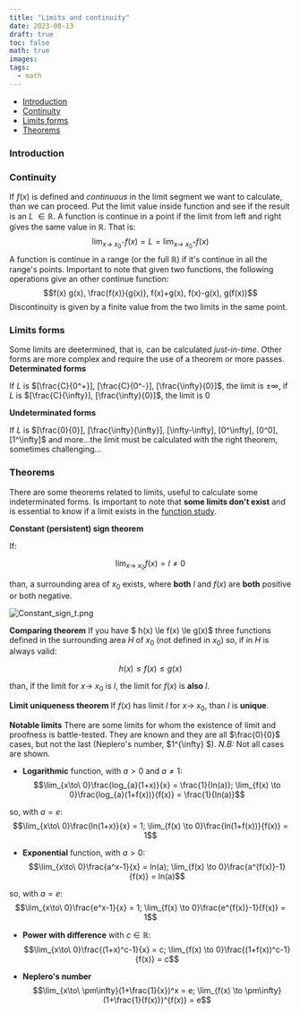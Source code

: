 ```yaml
---
title: "Limits and continuity"
date: 2023-08-13
draft: true
toc: false
math: true
images:
tags:
  - math
---
```


- [Introduction](#introduction)
- [Continuity](#continuity)
- [Limits forms](#limits-forms)
- [Theorems](#theorems)

### Introduction

### Continuity

If $f(x)$ is defined and *continuous* in the limit segment we want to calculate, than we can proceed. Put the limit value inside function and see if the result is an *L* $\in \mathbb{R}$.
A function is continue in a point if the limit from left and right gives the same value in $\mathbb{R}$.
That is:
$$\lim_{x\to\ x_{0}^-} f(x) = L = \lim_{x\to\ x_{0}^+} f(x)$$
A function is continue in a range (or the full $\mathbb{R}$)  if it's continue in all the range's points. Important to note that given two functions, the following operations give an other continue function: $$f(x) g(x),  \frac{f(x)}{g(x)}, f(x)+g(x),  f(x)-g(x),  g(f(x))$$
Discontinuity is given by a finite value from the two limits in the same point.


### Limits forms
Some limits are deetermined, that is, can be calculated *just-in-time*. Other forms are more complex
and require the use of a theorem or more passes.
**Determinated forms**

If *L* is $[\frac{C}{0^+}], [\frac{C}{0^-}], [\frac{\infty}{0}]$, the limit is $\pm\infty$,
if *L* is $[\frac{C}{\infty}], [\frac{\infty}{0}]$, the limit is 0

**Undeterminated forms**

If *L* is $[\frac{0}{0}], [\frac{\infty}{\infty}], [\infty-\infty], [0^\infty], [0^0], [1^\infty]$ and more...the limit must be calculated with the right theorem, sometimes challenging...


### Theorems
There are some theorems related to limits, useful to calculate some indeterminated forms. Is important to note that
**some limits don't exist** and is essential to know if a limit exists in the [function study](#function-study).

**Constant (persistent) sign theorem**

If:

$$\lim_{x\to\ x_{0}} f(x) = l \ne 0$$

than, a surrounding area of $x_{0}$ exists, where **both** $l$ and $f(x)$ are **both** positive or both negative.

![Constant_sign_t.png](./constant_sign_t.png)

**Comparing theorem**
If you have $ h(x) \le f(x) \le g(x)$ three functions defined in the surrounding area $H$ of $x_{0}$ (not defined in $x_{0}$) so, if in $H$ is always valid:

$$h(x)  \le f(x) \le g(x) $$

than, if the limit for $x\to\ x_{0}$ is $l$, the limit for $f(x)$ is **also** $l$.

**Limit uniqueness theorem**
If $f(x)$ has limit $l$ for $x\to\ x_{0}$, than $l$ is **unique**.

**Notable limits**
 There are some limits for whom the existence of limit and proofness is battle-tested. They are known and they are all $\frac{0}{0}$ cases, but not the last (Neplero's number, $1^{\infty} $). 
 *N.B:* Not all cases are shown.

*    **Logarithmic** function, with $a > 0$ and $a \ne 1$:
    $$\lim_{x\to\ 0}\frac{log_{a}(1+x)}{x} = \frac{1}{ln(a)};  \lim_{f(x) \to 0}\frac{log_{a}(1+f(x))}{f(x)} = \frac{1}{ln(a)}$$
    
so, with $a = e$:
    $$\lim_{x\to\ 0}\frac{ln(1+x)}{x} = 1;  \lim_{f(x) \to 0}\frac{ln(1+f(x))}{f(x)} = 1$$  

*    **Exponential** function, with $a > 0$:
    $$\lim_{x\to\ 0}\frac{a^x-1}{x} = ln(a);  \lim_{f(x) \to 0}\frac{a^{f(x)}-1}{f(x)} = ln(a)$$

so, with $a = e$:
    $$\lim_{x\to\ 0}\frac{e^x-1}{x} = 1;  \lim_{f(x) \to 0}\frac{e^{f(x)}-1}{f(x)} = 1$$

*    **Power with difference** with $c \in \mathbb{R}$:
    $$\lim_{x\to\ 0}\frac{(1+x)^c-1}{x} = c;  \lim_{f(x) \to 0}\frac{(1+f(x))^c-1}{f(x)} = c$$

*    **Neplero's number**
    $$\lim_{x\to\ \pm\infty}(1+\frac{1}{x})^x = e;  \lim_{f(x) \to \pm\infty}(1+\frac{1}{f(x)})^{f(x)} = e$$
